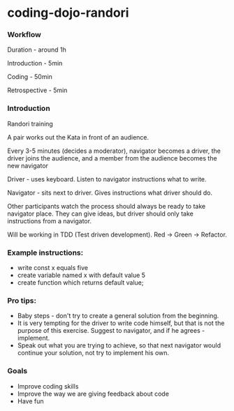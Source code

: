 # coding-dojo-randori

### Workflow
Duration - around 1h

Introduction - 5min

Coding - 50min

Retrospective - 5min

### Introduction

Randori training

A pair works out the Kata in front of an audience. 

Every 3-5 minutes (decides a moderator), navigator becomes a driver, the driver joins the audience, and a member from the audience becomes the new navigator

Driver - uses keyboard. Listen to navigator instructions what to write.

Navigator - sits next to driver. Gives instructions what driver should do. 

Other participants watch the process should always be ready to take navigator place. 
They can give ideas, but driver should only take instructions from a navigator.

Will be working in TDD (Test driven development). Red -> Green -> Refactor.

### Example instructions:
- write const x equals five
- create variable named x with default value 5
- create function which returns default value;
 
### Pro tips:
- Baby steps - don't try to create a general solution from the beginning.
- It is very tempting for the driver to write code himself, but that is not the purpose of this exercise. Suggest to navigator, and if he agrees - implement.
- Speak out what you are trying to achieve, so that next navigator would continue your solution, not try to implement his own.

### Goals
- Improve coding skills
- Improve the way we are giving feedback about code
- Have fun
